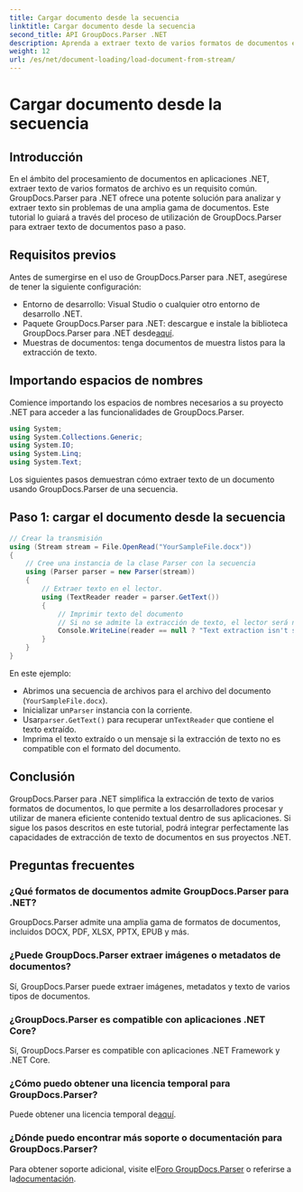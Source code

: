 ```yaml
---
title: Cargar documento desde la secuencia
linktitle: Cargar documento desde la secuencia
second_title: API GroupDocs.Parser .NET
description: Aprenda a extraer texto de varios formatos de documentos en .NET usando GroupDocs.Parser. Guía paso a paso con ejemplos de código.
weight: 12
url: /es/net/document-loading/load-document-from-stream/
---
```


# Cargar documento desde la secuencia

## Introducción
En el ámbito del procesamiento de documentos en aplicaciones .NET, extraer texto de varios formatos de archivo es un requisito común. GroupDocs.Parser para .NET ofrece una potente solución para analizar y extraer texto sin problemas de una amplia gama de documentos. Este tutorial lo guiará a través del proceso de utilización de GroupDocs.Parser para extraer texto de documentos paso a paso.
## Requisitos previos
Antes de sumergirse en el uso de GroupDocs.Parser para .NET, asegúrese de tener la siguiente configuración:
- Entorno de desarrollo: Visual Studio o cualquier otro entorno de desarrollo .NET.
-  Paquete GroupDocs.Parser para .NET: descargue e instale la biblioteca GroupDocs.Parser para .NET desde[aquí](https://releases.groupdocs.com/parser/net/).
- Muestras de documentos: tenga documentos de muestra listos para la extracción de texto.
## Importando espacios de nombres
Comience importando los espacios de nombres necesarios a su proyecto .NET para acceder a las funcionalidades de GroupDocs.Parser.
```csharp
using System;
using System.Collections.Generic;
using System.IO;
using System.Linq;
using System.Text;
```

Los siguientes pasos demuestran cómo extraer texto de un documento usando GroupDocs.Parser de una secuencia.
## Paso 1: cargar el documento desde la secuencia
```csharp
// Crear la transmisión
using (Stream stream = File.OpenRead("YourSampleFile.docx"))
{
    // Cree una instancia de la clase Parser con la secuencia
    using (Parser parser = new Parser(stream))
    {
        // Extraer texto en el lector.
        using (TextReader reader = parser.GetText())
        {
            // Imprimir texto del documento
            // Si no se admite la extracción de texto, el lector será nulo
            Console.WriteLine(reader == null ? "Text extraction isn't supported" : reader.ReadToEnd());
        }
    }
}
```
En este ejemplo:
- Abrimos una secuencia de archivos para el archivo del documento (`YourSampleFile.docx`).
-  Inicializar un`Parser` instancia con la corriente.
-  Usar`parser.GetText()` para recuperar un`TextReader` que contiene el texto extraído.
- Imprima el texto extraído o un mensaje si la extracción de texto no es compatible con el formato del documento.
## Conclusión
GroupDocs.Parser para .NET simplifica la extracción de texto de varios formatos de documentos, lo que permite a los desarrolladores procesar y utilizar de manera eficiente contenido textual dentro de sus aplicaciones. Si sigue los pasos descritos en este tutorial, podrá integrar perfectamente las capacidades de extracción de texto de documentos en sus proyectos .NET.

## Preguntas frecuentes
### ¿Qué formatos de documentos admite GroupDocs.Parser para .NET?
GroupDocs.Parser admite una amplia gama de formatos de documentos, incluidos DOCX, PDF, XLSX, PPTX, EPUB y más.
### ¿Puede GroupDocs.Parser extraer imágenes o metadatos de documentos?
Sí, GroupDocs.Parser puede extraer imágenes, metadatos y texto de varios tipos de documentos.
### ¿GroupDocs.Parser es compatible con aplicaciones .NET Core?
Sí, GroupDocs.Parser es compatible con aplicaciones .NET Framework y .NET Core.
### ¿Cómo puedo obtener una licencia temporal para GroupDocs.Parser?
 Puede obtener una licencia temporal de[aquí](https://purchase.groupdocs.com/temporary-license/).
### ¿Dónde puedo encontrar más soporte o documentación para GroupDocs.Parser?
 Para obtener soporte adicional, visite el[Foro GroupDocs.Parser](https://forum.groupdocs.com/c/parser/17) o referirse a la[documentación](https://tutorials.groupdocs.com/parser/net/).

